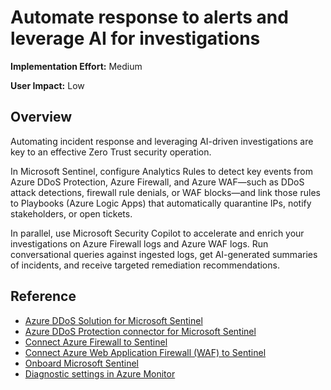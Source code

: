 #  Automate response to alerts and leverage AI for investigations

**Implementation Effort:** Medium

**User Impact:** Low

## Overview

Automating incident response and leveraging AI-driven investigations are key to an effective Zero Trust security operation. 

In Microsoft Sentinel, configure Analytics Rules to detect key events from Azure DDoS Protection, Azure Firewall, and Azure WAF—such as DDoS attack detections, firewall rule denials, or WAF blocks—and link those rules to Playbooks (Azure Logic Apps) that automatically quarantine IPs, notify stakeholders, or open tickets. 

In parallel, use Microsoft Security Copilot to accelerate and enrich your investigations on Azure Firewall logs and Azure WAF logs. Run conversational queries against ingested logs, get AI-generated summaries of incidents, and receive targeted remediation recommendations. 

## Reference

* [Azure DDoS Solution for Microsoft Sentinel](https://techcommunity.microsoft.com/blog/azurenetworksecurityblog/azure-ddos-solution-for-microsoft-sentinel/3732013)
* [Azure DDoS Protection connector for Microsoft Sentinel](https://learn.microsoft.com/en-us/azure/sentinel/data-connectors/azure-ddos-protection)
* [Connect Azure Firewall to Sentinel](https://learn.microsoft.com/en-us/azure/sentinel/data-connectors-reference#azure-firewall)
* [Connect Azure Web Application Firewall (WAF) to Sentinel](https://learn.microsoft.com/en-us/azure/sentinel/data-connectors/azure-web-application-firewall-waf)
* [Onboard Microsoft Sentinel](https://learn.microsoft.com/en-us/azure/sentinel/quickstart-onboard?tabs=defender-portal)
* [Diagnostic settings in Azure Monitor](https://learn.microsoft.com/en-us/azure/azure-monitor/platform/diagnostic-settings#archive-to-an-event-hub)


